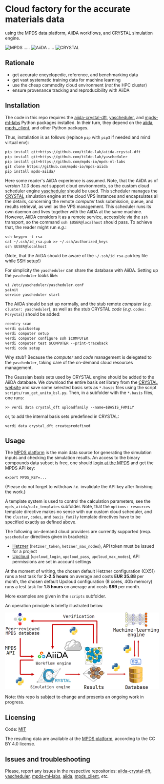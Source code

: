 Cloud factory for the accurate materials data
==========

using the MPDS data platform, AiiDA workflows, and CRYSTAL simulation engine.

![MPDS](https://raw.githubusercontent.com/mpds-io/mpds-aiida/master/mpds.png "MPDS + AiiDA + CRYSTAL") ..... ![AiiDA](https://raw.githubusercontent.com/mpds-io/mpds-aiida/master/aiida.png "AiiDA + MPDS + CRYSTAL") ..... ![CRYSTAL](https://raw.githubusercontent.com/mpds-io/mpds-aiida/master/crystal.jpg "CRYSTAL + MPDS + AiiDA")


## Rationale

- get accurate encyclopedic, reference, and benchmarking data
- get vast systematic training data for machine learning
- use the cheap commodity cloud environment (_not_ the HPC cluster)
- ensure provenance tracking and reproducibility with AiiDA


## Installation

The code in this repo requires the [aiida-crystal-dft](https://github.com/tilde-lab/aiida-crystal-dft), [yascheduler](https://github.com/tilde-lab/yascheduler), and [mpds-ml-labs](https://github.com/mpds-io/mpds-ml-labs) Python packages installed. In their turn, they depend on the [aiida](https://github.com/aiidateam/aiida-core), [mpds_client](https://github.com/mpds-io/mpds_client), and other Python packages.

Thus, installation is as follows (replace `pip` with `pip3` if needed and mind virtual env):

```shell
pip install git+https://github.com/tilde-lab/aiida-crystal-dft
pip install git+https://github.com/tilde-lab/yascheduler
pip install git+https://github.com/mpds-io/mpds-ml-labs
git clone https://github.com/mpds-io/mpds-aiida
pip install mpds-aiida/
```

Here some reader's AiiDA experience is assumed. Note, that the AiiDA as of *version 1.1.0* does _not_ support cloud environments, so the custom cloud scheduler engine [yascheduler](https://github.com/tilde-lab/yascheduler) should be used. This scheduler manages the [CRYSTAL](http://www.crystal.unito.it) simulation engine at the cloud VPS instances and encapsulates all the details, concerning the remote *computer* task submission, queue, and results retrieval, as well as the VPS management. This scheduler runs its own daemon and lives together with the AiiDA at the same machine. However, AiiDA considers it as a remote service, accessible via the `ssh` transport, so the command `ssh $USER@localhost` should pass. To achieve that, the reader might run _e.g._:

```shell
ssh-keygen -t rsa
cat ~/.ssh/id_rsa.pub >> ~/.ssh/authorized_keys
ssh $USER@localhost
```
(Note, that the AiiDA should be aware of the `~/.ssh/id_rsa.pub` key file while SSH setup!)

For simplicity the `yascheduler` can share the database with AiiDA. Setting up the `yascheduler` looks like:

```shell
vi /etc/yascheduler/yascheduler.conf
yainit
service yascheduler start
```

The AiiDA should be set up normally, and the stub remote *computer* (_e.g._ `cluster: yascheduler`), as well as the stub CRYSTAL *code* (_e.g._ `codes: Pcrystal`) should be added:

```shell
reentry scan
verdi quicksetup
verdi computer setup
verdi computer configure ssh $COMPUTER
verdi computer test $COMPUTER --print-traceback
verdi code setup
```

Why stub? Because the *computer* and *code* management is delegated to the `yascheduler`, taking care of the on-demand cloud resources management.

The Gaussian basis sets used by CRYSTAL engine should be added to the AiiDA database. We download the entire basis set library from the [CRYSTAL website](http://www.crystal.unito.it/basis-sets.php) and save some selected basis sets as `*.basis` files using the script `scripts/run_get_unito_bsl.py`. Then, in a subfolder with the `*.basis` files, one runs:

```shell
>> verdi data crystal_dft uploadfamily --name=$BASIS_FAMILY
```

or, to add the internal basis sets predefined in CRYSTAL:

```shell
verdi data crystal_dft createpredefined
```


## Usage

The [MPDS platform](https://mpds.io) is the main data source for generating the simulation inputs and checking the simulation results. An access to the binary compounds data subset is free, one should [login at the MPDS](https://mpds.io/#modal/login) and get the MPDS API key:

```shell
export MPDS_KEY=...
```
(Please do not forget to withdraw _i.e._ invalidate the API key after finishing the work.)

A template system is used to control the calculation parameters, see the `mpds_aiida/calc_templates` subfolder. Note, that the `options: resources` template directive makes no sense with our custom cloud scheduler, and the `cluster`, `codes`, and `basis_family` template directives have to be specified exactly as defined above.

The following on-demand cloud providers are currently supported (resp. `yascheduler` directives given in brackets):

- [Hetzner](https://www.hetzner.com/cloud) (`hetzner_token`, `hetzner_max_nodes`), API token must be issued for a project
- [Upcloud](https://upcloud.com) (`upcloud_login`, `upcloud_pass`, `upcloud_max_nodes`), API permissions are set in account settings

At the moment of writing, the chosen default Hetzner configuration (CX51) runs a test task for **2-2.5 hours** on average and costs **EUR 35.88** per month, the chosen default Upcloud configuration (8 cores, 4Gb memory) runs a test task for **1.5 hours** on average and costs **$89** per month.

More examples are given in the `scripts` subfolder.

An operation principle is briefly illustrated below.

![General workflow](https://raw.githubusercontent.com/mpds-io/mpds-aiida/master/workflow.png "General workflow")

Note: this repo is subject to change and presents an ongoing work in progress.


## Licensing

Code: [MIT](https://en.wikipedia.org/wiki/MIT_License)

The resulting data are available at the [MPDS platform](https://mpds.io/search/ab%20initio%20calculations), according to the CC BY 4.0 license.


## Issues and troubleshooting

Please, report any issues in the respective repositories: [aiida-crystal-dft](https://github.com/tilde-lab/aiida-crystal-dft), [yascheduler](https://github.com/tilde-lab/yascheduler), [mpds-ml-labs](https://github.com/mpds-io/mpds-ml-labs), [aiida](https://github.com/aiidateam/aiida-core), [mpds_client](https://github.com/mpds-io/mpds_client), _etc._